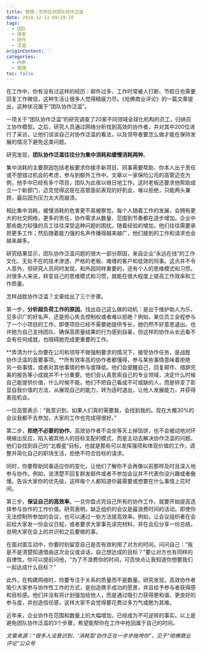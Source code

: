 ```yaml
---
title: 管理：怎样应对团队协作泛滥
date: 2018-12-11 09:29:28
tags:
  - 团队
  - 效率
  - 协作
  - 泛滥
originContent: ''
categories:
  - 内参
  - 管理
toc: false
---
```

在工作中，你有没有过这样的经历：邮件过多、工作时常被人打断、节假日也需要回复工作微信，这种生活让很多人觉得精疲力尽。《哈佛商业评论》的一篇文章提出，这种状况属于“团队协作泛滥”。

一项关于“团队协作泛滥”的研究调查了20家不同领域全球化机构的员工，归纳员工协作模型。之后，研究人员通过网络分析找到高效的协作者，并对其中200位进行了采访，让他们谈谈自己对协作泛滥的看法，以及领导者要怎么做才能在保持发展的情况下避免这类问题。<escape><!-- more --></escape>

研究发现，**团队协作泛滥往往分为集中消耗和缓慢消耗两种**。

集中消耗的主要原因包括老板要求你接手新项目、同事需要帮助、你本人出于责任或不想错过机会的考虑，参与到额外工作中。文章以一家保险公司的高管迈克为例，他手中已经有多个项目，团队为此夜以继日地工作。这时老板还要求他帮助成立一个新部门，迈克觉得这是在高管面前表现的好机会，难以拒绝，只能两头兼顾，最后因为压力太大而崩溃。

相比集中消耗，缓慢消耗的危害更不易被察觉。每个人随着工作的发展，会拥有更大的社交网络，更多的责任，协作需求从数量、范围到节奏都在逐步增加。企业中那些能力较强的员工往往深受这种问题的困扰。随着经验的增加，他们往往需要承担更多工作；然后随着能力强的名声传播得越来越广，他们接到的工作和请求也会越来越多。

研究结果显示，团队协作泛滥问题的很大一部分原因，来自企业“永远在线”的工作文化、无处不在的技术渗透、严格的老板、难缠的客户和低效的同事。这点并不令人意外，但研究人员同时发现，和外因同样重要的，还有个人的思维模式和习惯。对很多人来说，转变自己的思维模式和习惯，就能在很大程度上提高工作效率和工作质量。

怎样战胜协作泛滥？文章给出了三个步骤。

第一步，**分析超负荷工作的原因**。找出自己这么做的动机：是出于维护助人为乐、见多识广的好名声，还是担心失去控制权或者难以拒绝？例如，某位员工全程参与了一个小项目的工作，即便项目已经不需要她提供专长，她仍然不好意思退出。也许她为自己支持团队、确保高质量结果的行为感到自豪，但这样的协作从长远看不会有任何成就，也阻碍她完成更重要的工作。

**弄清为什么你要在公司和领导不做强制要求的情况下，接受协作任务，是战胜协作泛滥的首要事项。**所有效率高的协作者都懂得，参与某些事情意味着拒绝另一些事情，或者对其他事情的参与度降低。他们会提醒自己，回复邮件、措辞完美的报告等小成就并不十分重要。他们会认真思索自己的专业领域，决定什么时候自己能提供价值，什么时候不能。他们不把自己看成不可或缺的人，而是转变了彰显自我价值的方法，从展现自己的能力，转为适时退出，让他人发展能力，并获得表现机会。

一位高管表示：“我意识到，如果人们真的需要我，会找到我的。现在大概30%的会议我都不去参加，大家的工作也完成得很好。”

第二步，**拒绝不必要的协作**。高效协作者不会坐等天上掉馅饼，也不会被动地对环境做出反应，陷入被其他人的目标支配的模式，而是主动去解决协作泛滥的问题。他们会找到自己的“北极星”目标，也就是那些可以发挥强项和体现价值的工作，调整并简化自己的职场生活，拒绝不符合目标的请求。

同时，你要帮助同事适应你的变化，让他们了解你不会再像以前那样及时且深入地参与协作。例如，说清楚不回复群发邮件或者不参加会议并不代表你没兴趣或者傲慢。告诉大家你的优先级，这样每个人都知道你最需要或想要在什么事情上花时间。

第三步，**保证自己的高效率**。一旦你盘点完自己所有的协作工作，就要开始提高选择参与协作的工作价值。研究表明，缺乏组织的会议是最浪费时间的活动。即使你无法控制所参加的会议，也可以通过一些方法提高效率。例如，让会议组织者在会前给大家发一份会议日程，或者要求大家事先读完材料，并在会后分享一份总结，说明大家在会上的共识和之后要做的事。

在面对面互动中，你要时刻留意自己是否有效利用了对方的时间。问问自己：“我是不是清楚知道借由这次会议或谈话，自己想达成的目标？”要让对方也有同样的自律性，你可以提前问他，“为了不浪费你的时间，可否快点让我知道你想要我们一起达成什么目标？”

此外，在构建网络时，你要专注于关系的质量而不是数量。研究发现，高效协作者吸引大家参与协作性工作的方式，是创造携手成功的愿景，并且给予参与者获得感和目标感。他们并没有将计划强加给他人，而是通过吸引力获得更和谐、更良好的参与度，并创造信任感，这样大家不会觉得要花费过多力气或勉为其难。

近年来，企业协作在范围和数量上的大幅增加，已经成为不可逆转的事实。以上是避免团队协作泛滥的3个步骤，希望能帮你在工作中抢回属于自己的时间。

*文章来源：“很多人没意识到，‘消耗型’协作正在一步步拖垮你”，见于“哈佛商业评论”公众号*